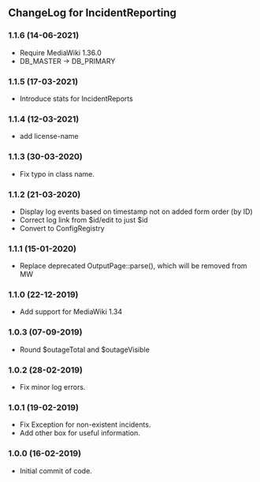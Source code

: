 ## ChangeLog for IncidentReporting

### 1.1.6 (14-06-2021)
* Require MediaWiki 1.36.0
* DB_MASTER -> DB_PRIMARY

### 1.1.5 (17-03-2021)
* Introduce stats for IncidentReports

### 1.1.4 (12-03-2021)
* add license-name

### 1.1.3 (30-03-2020)
* Fix typo in class name.

### 1.1.2 (21-03-2020)
* Display log events based on timestamp not on added form order (by ID)
* Correct log link from $id/edit to just $id
* Convert to ConfigRegistry

### 1.1.1 (15-01-2020)
* Replace deprecated OutputPage::parse(), which will be removed from MW

### 1.1.0 (22-12-2019)
* Add support for MediaWiki 1.34

### 1.0.3 (07-09-2019)
* Round $outageTotal and $outageVisible

### 1.0.2 (28-02-2019)
* Fix minor log errors.

### 1.0.1 (19-02-2019)
* Fix Exception for non-existent incidents.
* Add other box for useful information.

### 1.0.0 (16-02-2019)
* Initial commit of code.
